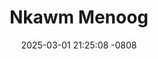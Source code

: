 ---
layout: movie-video-data
date: 2025-03-01 21:25:08 -0808
categories: movie

# Site Attributes
title: "Nkawm Menoog"
permalink: "/movie/Nkawm_Menoog"

# Movie Attributes
synopsis: "Nkawm Menoog is a story about a group of investors played by Chapoleon Vang (Ywj Pheej) Kwm Lis, Her Vang, and Suab Yim Pheej. Ywj Pheej was sent to Thailand from U.S.A to look for a high hill top to build resorts for their investments. Ywj Pheej didn't find the person they designated him to but he found Kajsiab played by Nou Lee, a poor farmer girl. After she showed him the many beautiful scenaries, they were in love. Vam (Txaj Thoj) played as Kajsiab's boyfriend was jealous. He brought his gangster friends to beat Ywj Pheej up and then blame him for drugs and throw him into jail. Then he forced Kajsiab to marry him. Her life was unsuccessful. After a few months she returned to stay with her mother. She had to sell their land for her mothers' funeral costs. She had no relatives and neither a shelter to stay. The only way to survive is be a servant working at the farm for the villagers for food. Would Ywj Pheej get out of jail and would they ever meet each other again? Will Ywj Pheej accept Kajsiab as a divorced woman? Lets watch how it ends. "
producer: "Chapoleon Vang"
director: ""
writer: ""
video_link: ""
genre: "Romance"
year: "2012"
release_type: "DVD"
storage: "Center for Hmong Studies"
thumbnail: "/assets/images/movie_thumbnails/Nkawm Menoog.jpeg"
publishing_company: "Neutral Picture"

# Sequels + Parts
base_movie: ""
total_parts: 
sequel: ""

# Movie Cast
cast:
- name: "Hnub Lis"
- name: "Chapoleon Vang"
- name: "Paj Thoj"
- name: "Kwm Lis"
- name: "Cua Yaj"
---